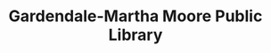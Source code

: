 ---
layout: repo
title: "Gardendale-Martha Moore Public Library"
id: 10188
permalink: repos/10188/
---